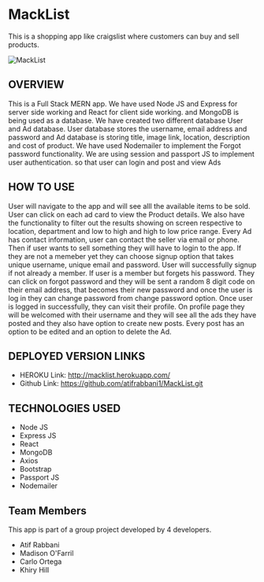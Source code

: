 # MackList

This is a shopping app like craigslist where customers can buy and sell products.

![MackList](https://github.com/mofarril/MackList/)

## OVERVIEW

This is a Full Stack MERN app. We have used Node JS and Express for server side working and React for client side working. and MongoDB is being used as a database. We have created two different database User and Ad database. User database stores the username, email address and password and Ad database is storing title, image link, location, description and cost of product.
We have used Nodemailer to implement the Forgot password functionality. We are using session and passport JS to implement user authentication. so that user can login and post and view Ads

## HOW TO USE

User will navigate to the app and will see alll the available items to be sold. User can click on each ad card to view the Product details. We also have the functionality to filter out the results showing on screen respective to location, department and low to high and high to low price range. Every Ad has contact information, user can contact the seller via email or phone.
Then if user wants to sell something they will have to login to the app. If they are not a memeber yet they can choose signup option that takes unique username, unique email and password. User will successfully signup if not already a member. If user is a member but forgets his password. They can click on forgot password and they will be sent a random 8 digit code on their email address, that becomes their new password and once the user is log in they can change password from change password option.
Once user is logged in successfully, they can visit their profile. On profile page they will be welcomed with their username and they will see all the ads they have posted and they also have option to create new posts. Every post has an option to be edited and an option to delete the Ad.

## DEPLOYED VERSION LINKS
 * HEROKU Link: http://macklist.herokuapp.com/
 * Github Link: https://github.com/atifrabbani1/MackList.git

## TECHNOLOGIES USED
 * Node JS
 * Express JS
 * React
 * MongoDB
 * Axios
 * Bootstrap
 * Passport JS
 * Nodemailer

## Team Members
This app is part of a group project developed by 4 developers.
* Atif Rabbani
* Madison O'Farril
* Carlo Ortega
* Khiry Hill
